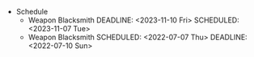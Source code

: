 - Schedule
	- Weapon Blacksmith
	  DEADLINE: <2023-11-10 Fri>
	  SCHEDULED: <2023-11-07 Tue>
	- Weapon Blacksmith
	  SCHEDULED: <2022-07-07 Thu>
	  DEADLINE: <2022-07-10 Sun>